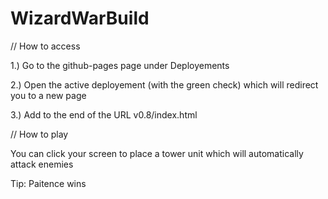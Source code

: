 # WizardWarBuild

// How to access

1.) Go to the github-pages page under Deployements

2.) Open the active deployement (with the green check) which will redirect you to a new page

3.) Add to the end of the URL v0.8/index.html

// How to play

You can click your screen to place a tower unit which will automatically attack enemies

Tip: Paitence wins

